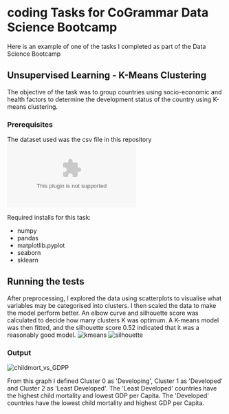# coding Tasks for CoGrammar Data Science Bootcamp

Here is an example of one of the tasks I completed as part of the Data Science Bootcamp

## Unsupervised Learning - K-Means Clustering

The objective of the task was to group countries using socio-economic and health factors to determine the development status of the country using K-means clustering.

### Prerequisites

The dataset used was the csv file in this repository ![Country-data](Country-data.csv)

Required installs for this task:
- numpy
- pandas
- matplotlib.pyplot
- seaborn
- sklearn

## Running the tests

After preprocessing, I explored the data using scatterplots to visualise what variables may be categorised into clusters. I then scaled the data to make the model perform better. An elbow curve and silhouette score was calculated to decide how many clusters K was optimum. A K-means model was then fitted, and the silhouette score 0.52 indicated that it was a reasonably good model.
![kmeans](https://github.com/HanBoxall/codingTasks/assets/164758748/afc80739-cdcb-4f9d-b58a-1e1c7abd8cfa)
![silhouette](https://github.com/HanBoxall/codingTasks/assets/164758748/75aa0e68-695b-4ab3-ad01-f2bae24861a7)


### Output

![childmort_vs_GDPP](https://github.com/HanBoxall/codingTasks/assets/164758748/1fb8572c-236a-438c-bacf-6b4fb5a7bbc9)

From this graph I defined Cluster 0 as 'Developing', Cluster 1 as 'Developed' and Cluster 2 as 'Least Developed'. The 'Least Developed' countries have the highest child mortality and lowest GDP per Capita. The 'Developed' countries have the lowest child mortality and highest GDP per Capita.

